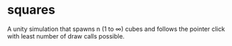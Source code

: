 # squares
A unity simulation that spawns n (1 to ∞) cubes and follows the pointer click with least number of draw calls possible. 
